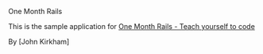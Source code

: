 One Month Rails

This is the sample application for 
[One Month Rails - Teach yourself to code](http://onemonthrails.com)

By [John Kirkham]


